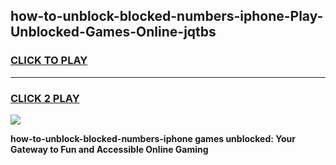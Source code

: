 
## how-to-unblock-blocked-numbers-iphone-Play-Unblocked-Games-Online-jqtbs
<h3>
<a href="https://premium76.site?title=how-to-unblock-blocked-numbers-iphone&ref=25A">CLICK TO PLAY</a></h3>
<hr>

<h3>
<a href="https://premium76.site?title=how-to-unblock-blocked-numbers-iphone&ref=25A">CLICK 2 PLAY</a>
  
</h3>

<a href="https://premium76.site?title=how-to-unblock-blocked-numbers-iphone&ref=25A"><img src="https://clearcache.store/games.png"></a>


**how-to-unblock-blocked-numbers-iphone games unblocked: Your Gateway to Fun and Accessible Online Gaming**
